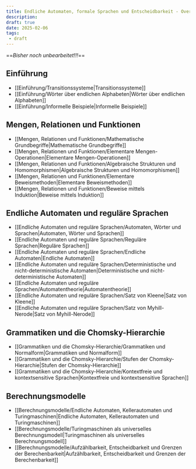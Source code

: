 ```yaml
---
title: Endliche Automaten, formale Sprachen und Entscheidbarkeit - Overview
description: 
draft: true
date: 2025-02-06
tags:
 - draft
---
```

==*Bisher noch unbearbeitet!!!*==
## Einführung
- [[Einführung/Transitionssysteme|Transitionssysteme]]
- [[Einführung/Wörter über endlichen Alphabeten|Wörter über endlichen Alphabeten]]
- [[Einführung/Informelle Beispiele|Informelle Beispiele]]
## Mengen, Relationen und Funktionen
- [[Mengen, Relationen und Funktionen/Mathematische Grundbegriffe|Mathematische Grundbegriffe]]
- [[Mengen, Relationen und Funktionen/Elementare Mengen-Operationen|Elementare Mengen-Operationen]]
- [[Mengen, Relationen und Funktionen/Algebraische Strukturen und Homomorphismen|Algebraische Strukturen und Homomorphismen]]
- [[Mengen, Relationen und Funktionen/Elementare Beweismethoden|Elementare Beweismethoden]]
- [[Mengen, Relationen und Funktionen/Beweise mittels Induktion|Beweise mittels Induktion]]
## Endliche Automaten und reguläre Sprachen
- [[Endliche Automaten und reguläre Sprachen/Automaten, Wörter und Sprachen|Automaten, Wörter und Sprachen]]
- [[Endliche Automaten und reguläre Sprachen/Reguläre Sprachen|Reguläre Sprachen]]
- [[Endliche Automaten und reguläre Sprachen/Endliche Automaten|Endliche Automaten]]
- [[Endliche Automaten und reguläre Sprachen/Deterministische und nicht-deterministische Automaten|Deterministische und nicht-deterministische Automaten]]
- [[Endliche Automaten und reguläre Sprachen/Automatentheorie|Automatentheorie]]
- [[Endliche Automaten und reguläre Sprachen/Satz von Kleene|Satz von Kleene]]
- [[Endliche Automaten und reguläre Sprachen/Satz von Myhill-Nerode|Satz von Myhill-Nerode]]
## Grammatiken und die Chomsky-Hierarchie
- [[Grammatiken und die Chomsky-Hierarchie/Grammatiken und Normalform|Grammatiken und Normalform]]
- [[Grammatiken und die Chomsky-Hierarchie/Stufen der Chomsky-Hierarchie|Stufen der Chomsky-Hierarchie]]
- [[Grammatiken und die Chomsky-Hierarchie/Kontextfreie und kontextsensitive Sprachen|Kontextfreie und kontextsensitive Sprachen]]
## Berechnungsmodelle
- [[Berechnungsmodelle/Endliche Automaten, Kellerautomaten und Turingmaschinen|Endliche Automaten, Kellerautomaten und Turingmaschinen]]
- [[Berechnungsmodelle/Turingmaschinen als universelles Berechnungsmodell|Turingmaschinen als universelles Berechnungsmodell]]
- [[Berechnungsmodelle/Aufzählbarkeit, Entscheidbarkeit und Grenzen der Berechenbarkeit|Aufzählbarkeit, Entscheidbarkeit und Grenzen der Berechenbarkeit]]